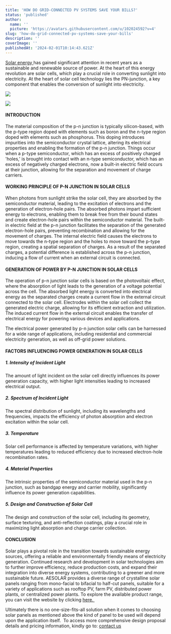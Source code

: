 ```yaml
---
title: 'HOW DO GRID-CONNECTED PV SYSTEMS SAVE YOUR BILLS?'
status: 'published'
author:
  name: ''
  picture: 'https://avatars.githubusercontent.com/u/102024592?v=4'
slug: 'how-do-grid-connected-pv-systems-save-your-bills'
description: ''
coverImage: ''
publishedAt: '2024-02-01T10:14:43.621Z'
---
```


[Solar energy ](https://ae-solar.com/)has gained significant attention in recent years as a sustainable and renewable source of power. At the heart of this energy revolution are solar cells, which play a crucial role in converting sunlight into electricity. At the heart of solar cell technology lies the PN-junction, a key component that enables the conversion of sunlight into electricity.

![](https://ae-solar.com/wp-content/uploads/2024/01/%E5%BE%AE%E4%BF%A1%E5%9B%BE%E7%89%87_20231229141722-scaled.jpg)

 ![](/images/afshin-bakhtiari-150x150-AzND.jpg)

#### **INTRODUCTION**

The material composition of the p-n junction is typically silicon-based, with the p-type region doped with elements such as boron and the n-type region doped with elements such as phosphorus. This doping introduces impurities into the semiconductor crystal lattice, altering its electrical properties and enabling the formation of the p-n junction. Things occur when a p-type semiconductor, which has an excess of positively charged 'holes,' is brought into contact with an n-type semiconductor, which has an excess of negatively charged electrons, now a built-in electric field occurs at their junction, allowing for the separation and movement of charge carriers.

#### **WORKING PRINCIPLE OF P-N JUNCTION IN SOLAR CELLS**

When photons from sunlight strike the solar cell, they are absorbed by the semiconductor material, leading to the excitation of electrons and the generation of electron-hole pairs. The absorbed photons impart sufficient energy to electrons, enabling them to break free from their bound states and create electron-hole pairs within the semiconductor material. The built-in electric field at the p-n junction facilitates the separation of the generated electron-hole pairs, preventing recombination and allowing for the movement of charges. The internal electric field causes the electrons to move towards the n-type region and the holes to move toward the p-type region, creating a spatial separation of charges. As a result of the separated charges, a potential difference is established across the p-n junction, inducing a flow of current when an external circuit is connected.

#### **GENERATION OF POWER BY P-N JUNCTION IN SOLAR CELLS**

The operation of p-n junction solar cells is based on the photovoltaic effect, where the absorption of light leads to the generation of a voltage potential across the cell. The absorbed light energy is converted into electrical energy as the separated charges create a current flow in the external circuit connected to the solar cell. Electrodes within the solar cell collect the generated electric charge, allowing for its efficient extraction and utilization. The induced current flow in the external circuit enables the transfer of electrical energy for powering various devices and applications.

The electrical power generated by p-n junction solar cells can be harnessed for a wide range of applications, including residential and commercial electricity generation, as well as off-grid power solutions.

#### **FACTORS INFLUENCING POWER GENERATION IN SOLAR CELLS**

##### **1. Intensity of Incident Light**

The amount of light incident on the solar cell directly influences its power generation capacity, with higher light intensities leading to increased electrical output.

##### **2. Spectrum of Incident Light**

The spectral distribution of sunlight, including its wavelengths and frequencies, impacts the efficiency of photon absorption and electron excitation within the solar cell.

##### **3. Temperature**

Solar cell performance is affected by temperature variations, with higher temperatures leading to reduced efficiency due to increased electron-hole recombination rates.

##### **4. Material Properties**

The intrinsic properties of the semiconductor material used in the p-n junction, such as bandgap energy and carrier mobility, significantly influence its power generation capabilities.

##### **5. Design and Construction of Solar Cell**

The design and construction of the solar cell, including its geometry, surface texturing, and anti-reflection coatings, play a crucial role in maximizing light absorption and charge carrier collection.

#### **CONCLUSION**

Solar plays a pivotal role in the transition towards sustainable energy sources, offering a reliable and environmentally friendly means of electricity generation. Continued research and development in solar technologies aim to further improve efficiency, reduce production costs, and expand their integration into diverse energy systems, contributing to a greener and more sustainable future. AESOLAR provides a diverse range of crystalline solar panels ranging from mono-facial to bifacial to half-cut panels, suitable for a variety of applications such as rooftop PV, farm PV, distributed power plants, or centralized power plants. To explore the available product range, you can visit the website by clicking [here. ](https://ae-solar.com/products-list/)

Ultimately there is no one-size-fits-all solution when it comes to choosing solar panels as mentioned above the kind of panel to be used will depend upon the application itself.  To access more comprehensive design proposal details and pricing information, kindly go to: [contact us](/consult)